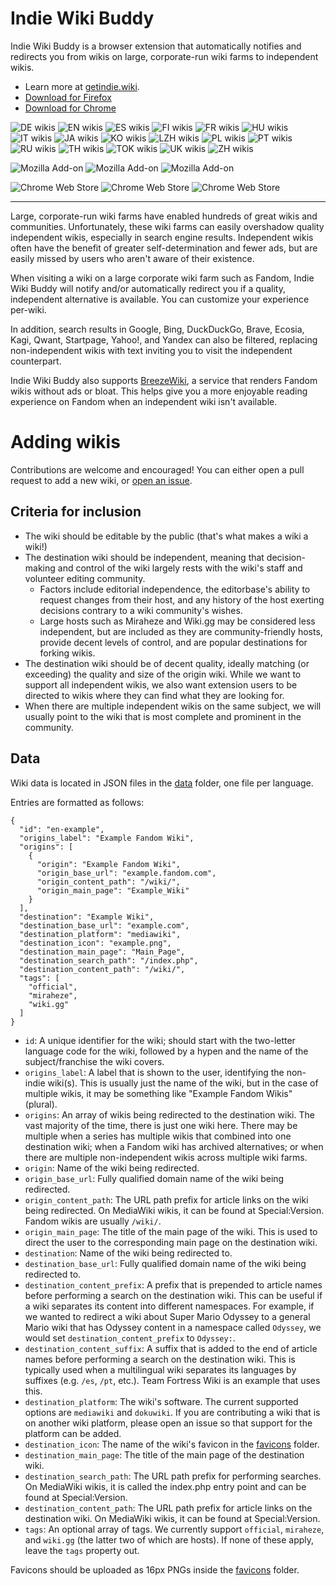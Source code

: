 # Indie Wiki Buddy

Indie Wiki Buddy is a browser extension that automatically notifies and redirects you from wikis on large, corporate-run wiki farms to independent wikis.

* Learn more at [getindie.wiki](https://getindie.wiki/).
* [Download for Firefox](https://addons.mozilla.org/en-US/firefox/addon/indie-wiki-buddy/)
* [Download for Chrome](https://chrome.google.com/webstore/detail/indie-wiki-buddy/fkagelmloambgokoeokbpihmgpkbgbfm)

![DE wikis](https://img.shields.io/badge/dynamic/json?style=flat-square&label=DE%20wikis&query=length&url=https%3A%2F%2Fraw.githubusercontent.com%2FKevinPayravi%2Findie-wiki-buddy%2Fmain%2Fdata%2FsitesDE.json)
![EN wikis](https://img.shields.io/badge/dynamic/json?style=flat-square&label=EN%20wikis&query=length&url=https%3A%2F%2Fraw.githubusercontent.com%2FKevinPayravi%2Findie-wiki-buddy%2Fmain%2Fdata%2FsitesEN.json)
![ES wikis](https://img.shields.io/badge/dynamic/json?style=flat-square&label=ES%20wikis&query=length&url=https%3A%2F%2Fraw.githubusercontent.com%2FKevinPayravi%2Findie-wiki-buddy%2Fmain%2Fdata%2FsitesES.json)
![FI wikis](https://img.shields.io/badge/dynamic/json?style=flat-square&label=FI%20wikis&query=length&url=https%3A%2F%2Fraw.githubusercontent.com%2FKevinPayravi%2Findie-wiki-buddy%2Fmain%2Fdata%2FsitesFI.json)
![FR wikis](https://img.shields.io/badge/dynamic/json?style=flat-square&label=FR%20wikis&query=length&url=https%3A%2F%2Fraw.githubusercontent.com%2FKevinPayravi%2Findie-wiki-buddy%2Fmain%2Fdata%2FsitesFR.json)
![HU wikis](https://img.shields.io/badge/dynamic/json?style=flat-square&label=HU%20wikis&query=length&url=https%3A%2F%2Fraw.githubusercontent.com%2FKevinPayravi%2Findie-wiki-buddy%2Fmain%2Fdata%2FsitesHU.json)
![IT wikis](https://img.shields.io/badge/dynamic/json?style=flat-square&label=IT%20wikis&query=length&url=https%3A%2F%2Fraw.githubusercontent.com%2FKevinPayravi%2Findie-wiki-buddy%2Fmain%2Fdata%2FsitesIT.json)
![JA wikis](https://img.shields.io/badge/dynamic/json?style=flat-square&label=JA%20wikis&query=length&url=https%3A%2F%2Fraw.githubusercontent.com%2FKevinPayravi%2Findie-wiki-buddy%2Fmain%2Fdata%2FsitesJA.json)
![KO wikis](https://img.shields.io/badge/dynamic/json?style=flat-square&label=KO%20wikis&query=length&url=https%3A%2F%2Fraw.githubusercontent.com%2FKevinPayravi%2Findie-wiki-buddy%2Fmain%2Fdata%2FsitesKO.json)
![LZH wikis](https://img.shields.io/badge/dynamic/json?style=flat-square&label=LZH%20wikis&query=length&url=https%3A%2F%2Fraw.githubusercontent.com%2FKevinPayravi%2Findie-wiki-buddy%2Fmain%2Fdata%2FsitesLZH.json)
![PL wikis](https://img.shields.io/badge/dynamic/json?style=flat-square&label=PL%20wikis&query=length&url=https%3A%2F%2Fraw.githubusercontent.com%2FKevinPayravi%2Findie-wiki-buddy%2Fmain%2Fdata%2FsitesPL.json)
![PT wikis](https://img.shields.io/badge/dynamic/json?style=flat-square&label=PT%20wikis&query=length&url=https%3A%2F%2Fraw.githubusercontent.com%2FKevinPayravi%2Findie-wiki-buddy%2Fmain%2Fdata%2FsitesPT.json)
![RU wikis](https://img.shields.io/badge/dynamic/json?style=flat-square&label=RU%20wikis&query=length&url=https%3A%2F%2Fraw.githubusercontent.com%2FKevinPayravi%2Findie-wiki-buddy%2Fmain%2Fdata%2FsitesRU.json)
![TH wikis](https://img.shields.io/badge/dynamic/json?style=flat-square&label=TH%20wikis&query=length&url=https%3A%2F%2Fraw.githubusercontent.com%2FKevinPayravi%2Findie-wiki-buddy%2Fmain%2Fdata%2FsitesTH.json)
![TOK wikis](https://img.shields.io/badge/dynamic/json?style=flat-square&label=TOK%20wikis&query=length&url=https%3A%2F%2Fraw.githubusercontent.com%2FKevinPayravi%2Findie-wiki-buddy%2Fmain%2Fdata%2FsitesTOK.json)
![UK wikis](https://img.shields.io/badge/dynamic/json?style=flat-square&label=UK%20wikis&query=length&url=https%3A%2F%2Fraw.githubusercontent.com%2FKevinPayravi%2Findie-wiki-buddy%2Fmain%2Fdata%2FsitesUK.json)
![ZH wikis](https://img.shields.io/badge/dynamic/json?style=flat-square&label=ZH%20wikis&query=length&url=https%3A%2F%2Fraw.githubusercontent.com%2FKevinPayravi%2Findie-wiki-buddy%2Fmain%2Fdata%2FsitesZH.json)

![Mozilla Add-on](https://img.shields.io/amo/v/indie-wiki-buddy?style=flat-square&color=%23cb553f&label=firefox%20version&logo=firefox)
![Mozilla Add-on](https://img.shields.io/amo/users/indie-wiki-buddy?style=flat-square&color=%23cb553f&label=firefox%20downloads&logo=firefox)
![Mozilla Add-on](https://img.shields.io/amo/stars/indie-wiki-buddy?style=flat-square&color=%23cb553f&label=firefox%20rating&logo=firefox)

![Chrome Web Store](https://img.shields.io/chrome-web-store/v/fkagelmloambgokoeokbpihmgpkbgbfm?style=flat-square&color=%234285f4&label=chrome%20version&logo=google-chrome)
![Chrome Web Store](https://img.shields.io/chrome-web-store/users/fkagelmloambgokoeokbpihmgpkbgbfm?style=flat-square&color=%234285f4&label=chrome%20downloads&logo=googlechrome)
![Chrome Web Store](https://img.shields.io/chrome-web-store/stars/fkagelmloambgokoeokbpihmgpkbgbfm?style=flat-square&color=%234285f4&label=chrome%20rating&logo=googlechrome)

----

Large, corporate-run wiki farms have enabled hundreds of great wikis and communities. Unfortunately, these wiki farms can easily overshadow quality independent wikis, especially in search engine results. Independent wikis often have the benefit of greater self-determination and fewer ads, but are easily missed by users who aren't aware of their existence.

When visiting a wiki on a large corporate wiki farm such as Fandom, Indie Wiki Buddy will notify and/or automatically redirect you if a quality, independent alternative is available. You can customize your experience per-wiki.

In addition, search results in Google, Bing, DuckDuckGo, Brave, Ecosia, Kagi, Qwant, Startpage, Yahoo!, and Yandex can also be filtered, replacing non-independent wikis with text inviting you to visit the independent counterpart.

Indie Wiki Buddy also supports [BreezeWiki](https://breezewiki.com/), a service that renders Fandom wikis without ads or bloat. This helps give you a more enjoyable reading experience on Fandom when an independent wiki isn't available.

# Adding wikis

Contributions are welcome and encouraged! You can either open a pull request to add a new wiki, or [open an issue](https://github.com/KevinPayravi/indie-wiki-buddy/issues/new?assignees=KevinPayravi&labels=add+wiki&template=request-a-wiki-be-added.md&title=Add+a+wiki%3A+WIKI+NAME).

## Criteria for inclusion
* The wiki should be editable by the public (that's what makes a wiki a wiki!)
* The destination wiki should be independent, meaning that decision-making and control of the wiki largely rests with the wiki's staff and volunteer editing community.
  * Factors include editorial independence, the editorbase's ability to request changes from their host, and any history of the host exerting decisions contrary to a wiki community's wishes.
  * Large hosts such as Miraheze and Wiki.gg may be considered less independent, but are included as they are community-friendly hosts, provide decent levels of control, and are popular destinations for forking wikis.
* The destination wiki should be of decent quality, ideally matching (or exceeding) the quality and size of the origin wiki. While we want to support all independent wikis, we also want extension users to be directed to wikis where they can find what they are looking for.
* When there are multiple independent wikis on the same subject, we will usually point to the wiki that is most complete and prominent in the community.

## Data
Wiki data is located in JSON files in the [data](data) folder, one file per language.

Entries are formatted as follows:
```
{
  "id": "en-example",
  "origins_label": "Example Fandom Wiki",
  "origins": [
    {
      "origin": "Example Fandom Wiki",
      "origin_base_url": "example.fandom.com",
      "origin_content_path": "/wiki/",
      "origin_main_page": "Example_Wiki"
    }
  ],
  "destination": "Example Wiki",
  "destination_base_url": "example.com",
  "destination_platform": "mediawiki",
  "destination_icon": "example.png",
  "destination_main_page": "Main_Page",
  "destination_search_path": "/index.php",
  "destination_content_path": "/wiki/",
  "tags": [
    "official",
    "miraheze",
    "wiki.gg"
  ]
}
```

* `id`: A unique identifier for the wiki; should start with the two-letter language code for the wiki, followed by a hypen and the name of the subject/franchise the wiki covers.
* `origins_label`: A label that is shown to the user, identifying the non-indie wiki(s). This is usually just the name of the wiki, but in the case of multiple wikis, it may be something like "Example Fandom Wikis" (plural).
* `origins`: An array of wikis being redirected to the destination wiki. The vast majority of the time, there is just one wiki here. There may be multiple when a series has multiple wikis that combined into one destination wiki; when a Fandom wiki has archived alternatives; or when there are multiple non-independent wikis across multiple wiki farms.
* `origin`: Name of the wiki being redirected.
* `origin_base_url`: Fully qualified domain name of the wiki being redirected.
* `origin_content_path`: The URL path prefix for article links on the wiki being redirected. On MediaWiki wikis, it can be found at Special:Version. Fandom wikis are usually `/wiki/`.
* `origin_main_page`: The title of the main page of the wiki. This is used to direct the user to the corresponding main page on the destination wiki.
* `destination`: Name of the wiki being redirected to.
* `destination_base_url`: Fully qualified domain name of the wiki being redirected to.
* `destination_content_prefix`: A prefix that is prepended to article names before performing a search on the destination wiki. This can be useful if a wiki separates its content into different namespaces. For example, if we wanted to redirect a wiki about Super Mario Odyssey to a general Mario wiki that has Odyssey content in a namespace called `Odyssey`, we would set `destination_content_prefix` to `Odyssey:`.
* `destination_content_suffix`: A suffix that is added to the end of article names before performing a search on the destination wiki. This is typically used when a multilingual wiki separates its languages by suffixes (e.g. `/es`, `/pt`, etc.). Team Fortress Wiki is an example that uses this.
* `destination_platform`: The wiki's software. The current supported options are `mediawiki` and `dokuwiki`. If you are contributing a wiki that is on another wiki platform, please open an issue so that support for the platform can be added.
* `destination_icon`: The name of the wiki's favicon in the [favicons](favicons) folder.
* `destination_main_page`: The title of the main page of the destination wiki.
* `destination_search_path`: The URL path prefix for performing searches. On MediaWiki wikis, it is called the index.php entry point and can be found at Special:Version.
* `destination_content_path`: The URL path prefix for article links on the destination wiki. On MediaWiki wikis, it can be found at Special:Version.
* `tags`: An optional array of tags. We currently support `official`, `miraheze`, and `wiki.gg` (the latter two of which are hosts). If none of these apply, leave the `tags` property out.

Favicons should be uploaded as 16px PNGs inside the [favicons](favicons) folder.
